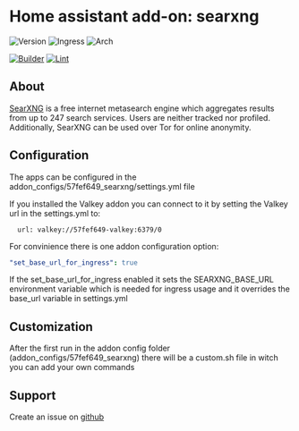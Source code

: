 # Home assistant add-on: searxng

![Version](https://img.shields.io/badge/dynamic/json?label=Version&query=%24.version&url=https%3A%2F%2Fraw.githubusercontent.com%2FDDanii%2FHA-Add-ons-by-DDanii%2Fmaster%2Fsearxng%2Fconfig.json)
![Ingress](https://img.shields.io/badge/dynamic/json?label=Ingress&query=%24.ingress&url=https%3A%2F%2Fraw.githubusercontent.com%2FDDanii%2FHA-Add-ons-by-DDanii%2Fmaster%2Fsearxng%2Fconfig.json)
![Arch](https://img.shields.io/badge/dynamic/json?color=success&label=Arch&query=%24.arch&url=https%3A%2F%2Fraw.githubusercontent.com%2FDDanii%2FHA-Add-ons-by-DDanii%2Fmaster%2Fsearxng%2Fconfig.json)

[![Builder](https://github.com/DDanii/HA-Add-ons-by-DDanii/actions/workflows/builder.yaml/badge.svg)](https://github.com/DDanii/HA-Add-ons-by-DDanii/actions/workflows/builder.yaml)
[![Lint](https://github.com/DDanii/HA-Add-ons-by-DDanii/actions/workflows/lint.yaml/badge.svg)](https://github.com/DDanii/HA-Add-ons-by-DDanii/actions/workflows/lint.yaml)

## About

[SearXNG](https://docs.searxng.org/index.html) is a free internet metasearch engine which aggregates results from up to 247 search services. Users are neither tracked nor profiled. Additionally, SearXNG can be used over Tor for online anonymity.

## Configuration

The apps can be configured in the addon_configs/57fef649_searxng/settings.yml file

If you installed the Valkey addon you can connect to it by setting the Valkey url in the settings.yml to:
```
  url: valkey://57fef649-valkey:6379/0
```

For convinience there is one addon configuration option:

```yaml
"set_base_url_for_ingress": true
```

If the set_base_url_for_ingress enabled it sets the SEARXNG_BASE_URL environment variable which is needed for ingress usage and it overrides the base_url variable in settings.yml

## Customization

After the first run in the addon config folder (addon_configs/57fef649_searxng) there will be a custom.sh file in witch you can add your own commands


## Support

Create an issue on [github](https://github.com/DDanii/HA-Add-ons-by-DDanii/issues/new)
